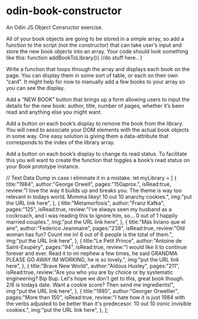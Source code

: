# odin-book-constructor
An Odin JS Object Consructor exercise.

All of your book objects are going to be stored in a simple array, so add a function to the script (not the constructor) that can take user’s input and store the new book objects into an array. Your code should look something like this:
function addBookToLibrary(){
    //do stuff here..
}

Write a function that loops through the array and displays each book on the page. You can display them in some sort of table, or each on their own “card”. It might help for now to manually add a few books to your array so you can see the display.

Add a “NEW BOOK” button that brings up a form allowing users to input the details for the new book: author, title, number of pages, whether it’s been read and anything else you might want.

Add a button on each book’s display to remove the book from the library.
    You will need to associate your DOM elements with the actual book objects in some way. One easy solution is giving them a data-attribute that corresponds to the index of the library array.

Add a button on each book’s display to change its read status.
    To facilitate this you will want to create the function that toggles a book’s read status on your Book prototype instance.
    
// Text Data Dump in case i eliminate it in a mistake.
let myLibrary = [
    {
        title:"1984",
        author:"George Orwell",
        pages:"150aprox.",
        isRead:true,
        review:"I love the way it builds up and breaks you. The theme is way too relevant in todays world. Momma likey! 10 out 10 anarchy cookies.",
        img:"put the URL link here",
    },
    {
        title:"Metamorfosis",
        author:"Franz Kafka",
        pages:"125",
        isRead:true,
        review:"I've always seen my husband as a cockroach, and i was reading this to ignore him, so... 0 out of 1 happily married couples.",
        img:"put the URL link here",
    },
    {
        title:"Más liviano que el aire",
        author:"Federico Jeanmaire",
        pages:"238",
        isRead:true,
        review:"Old woman has fun? Count me in! 6 out of 6 people is the total of them.",
        img:"put the URL link here",
    },
    {
        title:"Le Petit Prince",
        author:"Antoine de Saint-Exupéry",
        pages:"94",
        isRead:true,
        review:"I would like it to continue forever and ever. Read it to mi nephew a few times, he said GRANDMA PLEASE GO AWAY IM WORKING, he is so lovely.",
        img:"put the URL link here",
    },
    {
        title:"Brave New World",
        author:"Aldous Huxley",
        pages:"211",
        isRead:true,
        review:"Are you who you are by choice or by systematic engineering? Bip Bup. Let's hope we don't get to this, great book though. 2/6 is todays date. Want a cookie score? Then send me ingredients!",
        img:"put the URL link here",
    },
    {
        title:"1985",
        author:"Georger Orwellier",
        pages:"More than 150",
        isRead:true,
        review:"I hate how it is just 1984 with the verbs adjusted to be better than it's predecesor. 10 out 10 ironic invisible cookies.",
        img:"put the URL link here",
    },
];